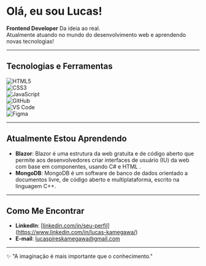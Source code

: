# Olá, eu sou Lucas!

**Frontend Developer** Da ideia ao real.  
Atualmente atuando no mundo do desenvolvimento web e aprendendo novas tecnologias!

---

## **Tecnologias e Ferramentas**

![HTML5](https://img.shields.io/badge/HTML5-000000?style=flat&logo=html5&logoColor=white)  
![CSS3](https://img.shields.io/badge/CSS3-000000?style=flat&logo=css3&logoColor=white)  
![JavaScript](https://img.shields.io/badge/JavaScript-000000?style=flat&logo=javascript&logoColor=white)  
![GitHub](https://img.shields.io/badge/GitHub-000000?style=flat&logo=github&logoColor=white)  
![VS Code](https://img.shields.io/badge/VS_Code-000000?style=flat&logo=visual-studio-code&logoColor=white)  
![Figma](https://img.shields.io/badge/Figma-000000?style=flat&logo=figma&logoColor=white) 

---

## **Atualmente Estou Aprendendo**

- **Blazor**: Blazor é uma estrutura da web gratuita e de código aberto que permite aos desenvolvedores criar interfaces de usuário (IU) da web com base em componentes, usando C# e HTML .
- **MongoDB**: MongoDB é um software de banco de dados orientado a documentos livre, de código aberto e multiplataforma, escrito na linguagem C++.

---

## **Como Me Encontrar**

- **LinkedIn**: [[linkedin.com/in/seu-perfil](https://linkedin.com/in/seu-perfil)](https://www.linkedin.com/in/lucas-kamegawa/)  
- **E-mail**: lucaspireskamegawa@gmail.com

---

✨ "A imaginação é mais importante que o conhecimento."  
